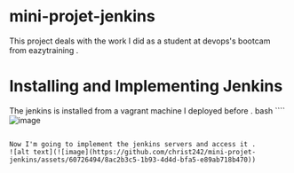 # mini-projet-jenkins
This project deals with the work I did as a student at devops's bootcam from eazytraining .
# Installing and Implementing Jenkins
The jenkins is installed from a vagrant machine I deployed before .
bash ````
![image](https://github.com/christ242/mini-projet-jenkins/assets/60726494/f72915f5-e054-4c3f-937d-1871fa8818d9)

````

Now I'm going to implement the jenkins servers and access it .
![alt text](![image](https://github.com/christ242/mini-projet-jenkins/assets/60726494/8ac2b3c5-1b93-4d4d-bfa5-e89ab718b470))




